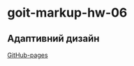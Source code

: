 # goit-markup-hw-06

## Адаптивний дизайн
[GitHub-pages](https://volodymyrkozel.github.io/goit-markup-hw-06/)
